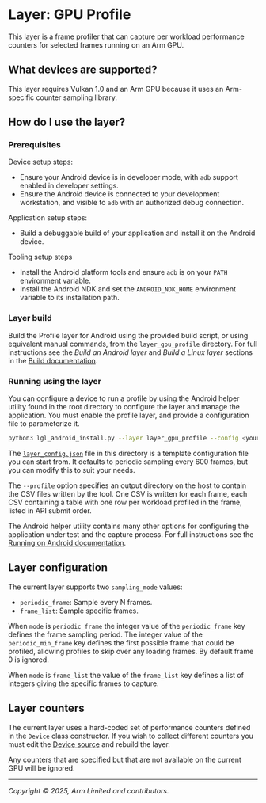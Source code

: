 # Layer: GPU Profile

This layer is a frame profiler that can capture per workload performance
counters for selected frames running on an Arm GPU.

## What devices are supported?

This layer requires Vulkan 1.0 and an Arm GPU because it uses an Arm-specific
counter sampling library.

## How do I use the layer?

### Prerequisites

Device setup steps:

* Ensure your Android device is in developer mode, with `adb` support enabled
  in developer settings.
* Ensure the Android device is connected to your development workstation, and
  visible to `adb` with an authorized debug connection.

Application setup steps:

* Build a debuggable build of your application and install it on the Android
  device.

Tooling setup steps

* Install the Android platform tools and ensure `adb` is on your `PATH`
  environment variable.
* Install the Android NDK and set the `ANDROID_NDK_HOME` environment variable
  to its installation path.


### Layer build

Build the Profile layer for Android using the provided build script, or using
equivalent manual commands, from the `layer_gpu_profile` directory. For full
instructions see the _Build an Android layer_ and _Build a Linux layer_
sections in the [Build documentation](../docs/building.md).

### Running using the layer

You can configure a device to run a profile by using the Android helper utility
found in the root directory to configure the layer and manage the application.
You must enable the profile layer, and provide a configuration file to
parameterize it.

```sh
python3 lgl_android_install.py --layer layer_gpu_profile --config <your.json>  --profile <out_dir>
```

The [`layer_config.json`](layer_config.json) file in this directory is a
template configuration file you can start from. It defaults to periodic
sampling every 600 frames, but you can modify this to suit your needs.

The `--profile` option specifies an output directory on the host to contain
the CSV files written by the tool. One CSV is written for each frame, each CSV
containing a table with one row per workload profiled in the frame, listed
in API submit order.

The Android helper utility contains many other options for configuring the
application under test and the capture process. For full instructions see the
[Running on Android documentation](../docs/running_android.md).

## Layer configuration

The current layer supports two `sampling_mode` values:

* `periodic_frame`: Sample every N frames.
* `frame_list`: Sample specific frames.

When `mode` is `periodic_frame` the integer value of the `periodic_frame` key
defines the frame sampling period. The integer value of the
`periodic_min_frame` key defines the first possible frame that could be
profiled, allowing profiles to skip over any loading frames. By default frame 0
is ignored.

When `mode` is `frame_list` the value of the `frame_list` key defines a list
of integers giving the specific frames to capture.

## Layer counters

The current layer uses a hard-coded set of performance counters defined in the
`Device` class constructor. If you wish to collect different counters you must
edit the [Device source](./source.device.cpp) and rebuild the layer.

Any counters that are specified but that are not available on the current GPU
will be ignored.

- - -

_Copyright © 2025, Arm Limited and contributors._
